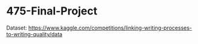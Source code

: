 # 475-Final-Project

Dataset: https://www.kaggle.com/competitions/linking-writing-processes-to-writing-quality/data
